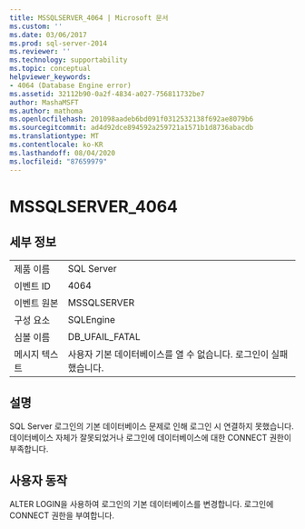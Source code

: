 ```yaml
---
title: MSSQLSERVER_4064 | Microsoft 문서
ms.custom: ''
ms.date: 03/06/2017
ms.prod: sql-server-2014
ms.reviewer: ''
ms.technology: supportability
ms.topic: conceptual
helpviewer_keywords:
- 4064 (Database Engine error)
ms.assetid: 32112b90-0a2f-4834-a027-756811732be7
author: MashaMSFT
ms.author: mathoma
ms.openlocfilehash: 201098aadeb6bd091f0312532138f692ae8079b6
ms.sourcegitcommit: ad4d92dce894592a259721a1571b1d8736abacdb
ms.translationtype: MT
ms.contentlocale: ko-KR
ms.lasthandoff: 08/04/2020
ms.locfileid: "87659979"
---
```

# <a name="mssqlserver_4064"></a>MSSQLSERVER_4064
    
## <a name="details"></a>세부 정보  
  
|||  
|-|-|  
|제품 이름|SQL Server|  
|이벤트 ID|4064|  
|이벤트 원본|MSSQLSERVER|  
|구성 요소|SQLEngine|  
|심볼 이름|DB_UFAIL_FATAL|  
|메시지 텍스트|사용자 기본 데이터베이스를 열 수 없습니다. 로그인이 실패했습니다.|  
  
## <a name="explanation"></a>설명  
 SQL Server 로그인의 기본 데이터베이스 문제로 인해 로그인 시 연결하지 못했습니다. 데이터베이스 자체가 잘못되었거나 로그인에 데이터베이스에 대한 CONNECT 권한이 부족합니다.  
  
## <a name="user-action"></a>사용자 동작  
 ALTER LOGIN을 사용하여 로그인의 기본 데이터베이스를 변경합니다. 로그인에 CONNECT 권한을 부여합니다.  
  
  
